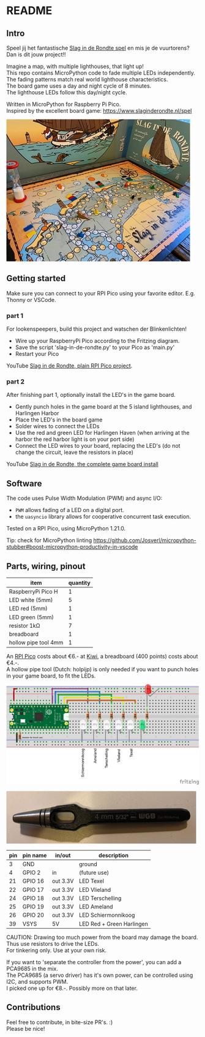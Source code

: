 # README

## Intro

Speel jij het fantastische [Slag in de Rondte spel](https://www.slaginderondte.nl/spel) en mis je de vuurtorens?  
Dan is dit jouw project!!

Imagine a map, with multiple lighthouses, that light up!  
This repo contains MicroPython code to fade multiple LEDs independently.  
The fading patterns match real world lighthouse characteristics.  
The board game uses a day and night cycle of 8 minutes.  
The lighthouse LEDs follow this day/night cycle.  

Written in MicroPython for Raspberry Pi Pico.  
Inspired by the excellent board game: <https://www.slaginderondte.nl/spel>

![Board game Slag in de Rondte](/img/SlagInDeRondte-bordspel-small.jpg)

## Getting started

Make sure you can connect to your RPI Pico using your favorite editor.
E.g. Thonny or VSCode.

### part 1

For lookenspeepers, build this project and watschen der Blinkenlichten!

- Wire up your RaspberryPi Pico according to the Fritzing diagram.
- Save the script 'slag-in-de-rondte.py' to your Pico as 'main.py'
- Restart your Pico

YouTube [Slag in de Rondte, plain RPI Pico project](https://youtu.be/appXGaQrQTM).

### part 2

After finishing part 1, optionally install the LED's in the game board.

- Gently punch holes in the game board at the 5 island lighthouses, and Harlingen Harbor
- Place the LED's in the board game
- Solder wires to connect the LEDs
- Use the red and green LED for Harlingen Haven
  (when arriving at the harbor the red harbor light is on your port side)
- Connect the LED wires to your board, replacing the LED's
  (do not change the circuit, leave the resistors in place)

YouTube [Slag in de Rondte, the complete game board install](https://youtu.be/C6d0tgwr8xE)

## Software

The code uses Pulse Width Modulation (PWM) and async I/O:

- `PWM` allows fading of a LED on a digital port.
- the `uasyncio` library allows for cooperative concurrent task execution.

Tested on a RPI Pico, using MicroPython 1.21.0.

Tip: check for MicroPython linting
<https://github.com/Josverl/micropython-stubber#boost-micropython-productivity-in-vscode>

## Parts, wiring, pinout

| item                  | quantity |
| ---                   | --- |
| RaspberryPi Pico H    | 1 |
| LED white (5mm)       | 5 |
| LED red   (5mm)       | 1 |
| LED green (5mm)       | 1 |
| resistor 1kΩ          | 7 |
| breadboard            | 1 |
| hollow pipe tool 4mm  | 1 |

An [RPI Pico](https://www.raspberrypi.com/documentation/microcontrollers/raspberry-pi-pico.html)
costs about €6.- at [Kiwi](https://www.kiwi-electronics.com/nl/raspberry-pi-pico-h-10939),
a breadboard (400 points) costs about €4.-.  
A hollow pipe tool (Dutch: holpijp) is only needed if you want to punch holes in your game board, to fit the LEDs.  

![Lighthouse LEDs](/img/lighthouse-leds-rpi-pico_bb.png)

![Hollow pipe tool](/img/holpijp.png)

| pin | pin name | in/out   | description         |
| --- | ---      | ---      | ---                 |
|  3  | GND      |          | ground              |
|  4  | GPIO 2   | in       | (future use)        |
| 21  | GPIO 16  | out 3.3V | LED Texel           |
| 22  | GPIO 17  | out 3.3V | LED Vlieland        |
| 24  | GPIO 18  | out 3.3V | LED Terschelling    |
| 25  | GPIO 19  | out 3.3V | LED Ameland         |
| 26  | GPIO 20  | out 3.3V | LED Schiermonnikoog |
| 39  | VSYS     | 5V       | LED Red + Green Harlingen |

CAUTION:
Drawing too much power from the board may damage the board.  
Thus use resistors to drive the LEDs.  
For tinkering only. Use at your own risk.

If you want to 'separate the controller from the power', you can add a PCA9685 in the mix.  
The PCA9685 (a servo driver) has it's own power, can be controlled using I2C, and supports PWM.  
I picked one up for €8.-. Possibly more on that later.

## Contributions

Feel free to contribute, in bite-size PR's. :)  
Please be nice!
